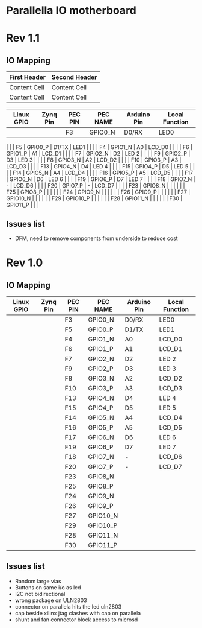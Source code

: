 # Parallella IO motherboard

# Rev 1.1

## IO Mapping

First Header  | Second Header
------------- | -------------
Content Cell  | Content Cell
Content Cell  | Content Cell

| Linux GPIO | Zynq Pin | PEC PIN | PEC NAME | Arduino Pin | Local Function |
| ---------- | -------- | ------- | -------- | ----------- | -------------- |
|            |          | F3      | GPIO0_N  | D0/RX       | LED0           |

| | | F5 | GPIO0_P | D1/TX | LED1 |
| | | F4 | GPIO1_N | A0 | LCD_D0 |
| | | F6 | GPIO1_P | A1 | LCD_D1 |
| | | F7 | GPIO2_N | D2 | LED 2 |
| | | F9 | GPIO2_P | D3 | LED 3 |
| | | F8 | GPIO3_N | A2 | LCD_D2 |
| | | F10 | GPIO3_P | A3 | LCD_D3 |
| | | F13 | GPIO4_N | D4 | LED 4 |
| | | F15 | GPIO4_P | D5 | LED 5 |
| | | F14 | GPIO5_N | A4 | LCD_D4 |
| | | F16 | GPIO5_P | A5 | LCD_D5 |
| | | F17 | GPIO6_N | D6 | LED 6 |
| | | F19 | GPIO6_P | D7 | LED 7 |
| | | F18 | GPIO7_N | - | LCD_D6 |
| | | F20 | GPIO7_P | - | LCD_D7 |
| | | F23 | GPIO8_N | | |
| | | F25 | GPIO8_P | | |
| | | F24 | GPIO9_N | | |
| | | F26 | GPIO9_P | | |
| | | F27 | GPIO10_N | | |
| | | F29 | GPIO10_P | | |
| | | F28 | GPIO11_N | | |
| | | F30 | GPIO11_P | | |

## Issues list
- DFM, need to remove components from underside to reduce cost

# Rev 1.0
## IO Mapping
| Linux GPIO | Zynq Pin | PEC PIN | PEC NAME | Arduino Pin | Local Function |
| -          | -        | -       | -        | -           |              - |
|            |          | F3      | GPIO0_N  | D0/RX       | LED0           |
| | | F5 | GPIO0_P | D1/TX | LED1 |
| | | F4 | GPIO1_N | A0 | LCD_D0 |
| | | F6 | GPIO1_P | A1 | LCD_D1 |
| | | F7 | GPIO2_N | D2 | LED 2 |
| | | F9 | GPIO2_P | D3 | LED 3 |
| | | F8 | GPIO3_N | A2 | LCD_D2 |
| | | F10 | GPIO3_P | A3 | LCD_D3 |
| | | F13 | GPIO4_N | D4 | LED 4 |
| | | F15 | GPIO4_P | D5 | LED 5 |
| | | F14 | GPIO5_N | A4 | LCD_D4 |
| | | F16 | GPIO5_P | A5 | LCD_D5 |
| | | F17 | GPIO6_N | D6 | LED 6 |
| | | F19 | GPIO6_P | D7 | LED 7 |
| | | F18 | GPIO7_N | - | LCD_D6 |
| | | F20 | GPIO7_P | - | LCD_D7 |
| | | F23 | GPIO8_N | | |
| | | F25 | GPIO8_P | | |
| | | F24 | GPIO9_N | | |
| | | F26 | GPIO9_P | | |
| | | F27 | GPIO10_N | | |
| | | F29 | GPIO10_P | | |
| | | F28 | GPIO11_N | | |
| | | F30 | GPIO11_P | | |

## Issues list

- Random large vias
- Buttons on same i/o as lcd
- I2C not bidirectional
- wrong package on ULN2803
- connector on parallela hits the led uln2803
- cap beside xilinx jtag clashes with cap on parallela
- shunt and fan connector block access to microsd
